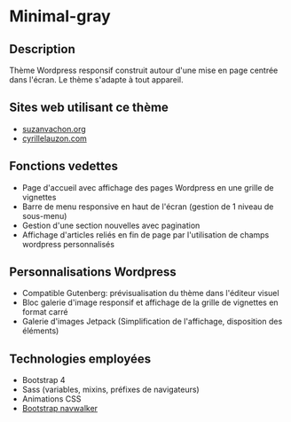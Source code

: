 # Minimal-gray

## Description
Thème Wordpress responsif construit autour d'une mise en page centrée dans l'écran. Le thème s'adapte à tout appareil. 

## Sites web utilisant ce thème
- [suzanvachon.org](http://suzanvachon.org/)
- [cyrillelauzon.com](http://www.cyrillelauzon.com/)

## Fonctions vedettes
- Page d'accueil avec affichage des pages Wordpress en une grille de vignettes
- Barre de menu responsive en haut de l'écran (gestion de 1 niveau de sous-menu)
- Gestion d'une section nouvelles avec pagination
- Affichage d'articles reliés en fin de page par l'utilisation de champs wordpress personnalisés

## Personnalisations Wordpress
- Compatible Gutenberg: prévisualisation du thème dans l'éditeur visuel
- Bloc galerie d'image responsif et affichage de la grille de vignettes en format carré
- Galerie d'images Jetpack (Simplification de l'affichage, disposition des éléments)

## Technologies employées
- Bootstrap 4
- Sass (variables, mixins, préfixes de navigateurs)
- Animations CSS
- [Bootstrap navwalker](https://github.com/wp-bootstrap/wp-bootstrap-navwalker)



